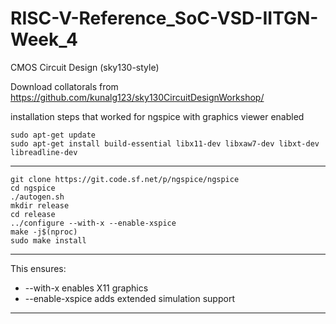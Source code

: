 # RISC-V-Reference_SoC-VSD-IITGN-Week_4
 CMOS Circuit Design (sky130-style) 

Download collatorals from
https://github.com/kunalg123/sky130CircuitDesignWorkshop/

installation steps that worked for ngspice with graphics viewer enabled

```
sudo apt-get update
sudo apt-get install build-essential libx11-dev libxaw7-dev libxt-dev libreadline-dev
```
---
```
git clone https://git.code.sf.net/p/ngspice/ngspice
cd ngspice
./autogen.sh
mkdir release
cd release
../configure --with-x --enable-xspice
make -j$(nproc)
sudo make install
```
---

This ensures:
- --with-x enables X11 graphics
- --enable-xspice adds extended simulation support
---




